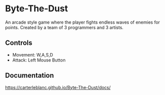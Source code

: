# Byte-The-Dust
An arcade style game where the player fights endless waves of enemies for points. Created by a team of 3 programmers and 3 artists.

## Controls
- Movement: W,A,S,D
- Attack: Left Mouse Button

## Documentation
https://carterleblanc.github.io/Byte-The-Dust/docs/
